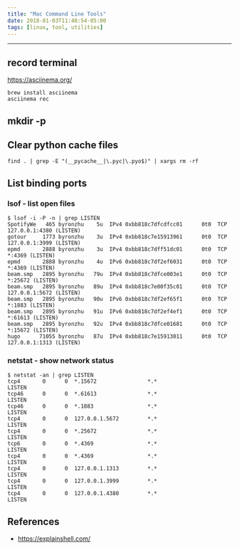 ```yaml
---
title: "Mac Command Line Tools"
date: 2018-01-03T11:48:54-05:00
tags: [linux, tool, utilities]
---
```


---

## record terminal

https://asciinema.org/

```
brew install asciinema
asciinema rec

```




## mkdir -p


## Clear python cache files

`find . | grep -E "(__pycache__|\.pyc|\.pyo$)" | xargs rm -rf`

## List binding ports

### lsof - list open files

    $ lsof -i -P -n | grep LISTEN
    SpotifyWe   465 byronzhu    5u  IPv4 0xbb818c7dfcdfcc01      0t0  TCP 127.0.0.1:4380 (LISTEN)
    gotour     1773 byronzhu    3u  IPv4 0xbb818c7e15913961      0t0  TCP 127.0.0.1:3999 (LISTEN)
    epmd       2888 byronzhu    3u  IPv4 0xbb818c7dff51dc01      0t0  TCP *:4369 (LISTEN)
    epmd       2888 byronzhu    4u  IPv6 0xbb818c7df2ef6031      0t0  TCP *:4369 (LISTEN)
    beam.smp   2895 byronzhu   79u  IPv4 0xbb818c7dfce003e1      0t0  TCP *:25672 (LISTEN)
    beam.smp   2895 byronzhu   89u  IPv4 0xbb818c7e00f35c01      0t0  TCP 127.0.0.1:5672 (LISTEN)
    beam.smp   2895 byronzhu   90u  IPv6 0xbb818c7df2ef65f1      0t0  TCP *:1883 (LISTEN)
    beam.smp   2895 byronzhu   91u  IPv6 0xbb818c7df2ef4ef1      0t0  TCP *:61613 (LISTEN)
    beam.smp   2895 byronzhu   92u  IPv4 0xbb818c7dfce01681      0t0  TCP *:15672 (LISTEN)
    hugo      71055 byronzhu   87u  IPv4 0xbb818c7e15913011      0t0  TCP 127.0.0.1:1313 (LISTEN)

### netstat - show network status

    $ netstat -an | grep LISTEN
    tcp4       0      0  *.15672                *.*                    LISTEN
    tcp46      0      0  *.61613                *.*                    LISTEN
    tcp46      0      0  *.1883                 *.*                    LISTEN
    tcp4       0      0  127.0.0.1.5672         *.*                    LISTEN
    tcp4       0      0  *.25672                *.*                    LISTEN
    tcp6       0      0  *.4369                 *.*                    LISTEN
    tcp4       0      0  *.4369                 *.*                    LISTEN
    tcp4       0      0  127.0.0.1.1313         *.*                    LISTEN
    tcp4       0      0  127.0.0.1.3999         *.*                    LISTEN
    tcp4       0      0  127.0.0.1.4380         *.*                    LISTEN



## References

- https://explainshell.com/
